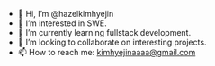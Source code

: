 - 👋 Hi, I’m @hazelkimhyejin
- 👀 I’m interested in SWE.
- 🌱 I’m currently learning fullstack development.
- 💞️ I’m looking to collaborate on interesting projects.
- 📫 How to reach me: kimhyejinaaaa@gmail.com

<!---
hazelkimhyejin/hazelkimhyejin is a ✨ special ✨ repository because its `README.md` (this file) appears on your GitHub profile.
You can click the Preview link to take a look at your changes.
--->
